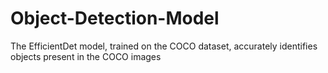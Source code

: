 # Object-Detection-Model
The EfficientDet model, trained on the COCO dataset, accurately identifies objects present in the COCO images
